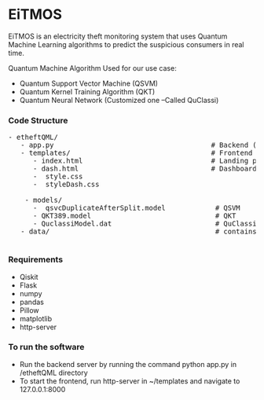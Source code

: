 # EiTMOS

EiTMOS is an electricity theft monitoring system that uses Quantum Machine Learning algorithms to predict the suspicious consumers in real time.

Quantum Machine Algorithm Used for our use case:
- Quantum Support Vector Machine (QSVM)
- Quantum Kernel Training Algorithm (QKT)
- Quantum Neural Network (Customized one –Called QuClassi)

### Code Structure
<pre>
- etheftQML/
   - app.py                                      # Backend (http://localhost:5050/)
   - templates/                                  # Frontend        
      - index.html                               # Landing page
      - dash.html                                # Dashboard
      -  style.css    
      -  styleDash.css

    - models/                                    
      -  qsvcDuplicateAfterSplit.model            # QSVM
      - QKT389.model                              # QKT
      - QuclassiModel.dat                         # QuClassi
   - data/                                        # contains time series data, dataset used to train and test the models.
   </pre>

### Requirements
- Qiskit
- Flask
- numpy
- pandas
- Pillow
- matplotlib
- http-server

### To run the software
- Run the backend server by running the command python app.py in /etheftQML directory
- To start the frontend, run http-server in ~/templates and navigate to 127.0.0.1:8000
